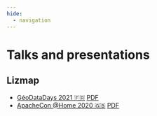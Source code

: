 ```yaml
---
hide:
  - navigation
---
```


# Talks and presentations

## Lizmap

* [GéoDataDays 2021 🇫🇷](https://docs.3liz.org/presentations/2021-09-geodatadays.html) [PDF](https://docs.3liz.org/presentations/pdf/GéoDataDays-2021-Lizmap-Web-Client.pdf)
* [ApacheCon @Home 2020 🇬🇧](https://docs.3liz.org/presentations/2020-09-apachecon.html) [PDF](https://docs.3liz.org/presentations/pdf/ApacheCon-@Home-2020-Lizmap-Web-Client.pdf)
